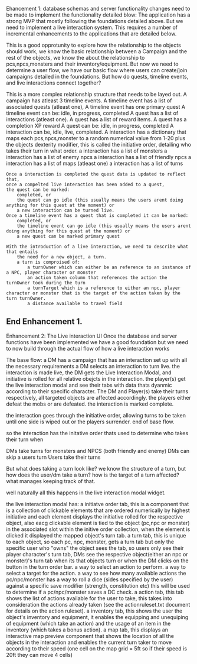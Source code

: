 Ehancement 1: database schemas and server functionality changes need to be made to implement the functionality detailed blow:
The application has a strong MVP that mostly following the foundations detailed above.
But we need to implement a live interaction system. This requires a number of incremental enhancements to the applications that are detailed below.

This is a good opprotunity to explore how the relationship to the objects should work, we know the basic relationship between a Campaign and the rest of the objects, we know the about the relationship to pcs,npcs,monsters and their inventory/equipment. But now we need to determine a user flow, we have our basic flow where users can create/join campaigns detailed in the foundations. But how do quests, timeline events, and live interactions connect together?


 This is a more complex relationship structure that needs to be layed out.
    A campaign has atleast 3 timeline events.
    A timeline event has a list of associated quests (atleast one),
    A timeline event has one primary quest
    A timeline event can be:
        idle, in progress, completed
    A quest has a list of  interactions (atleast one).
    A quest has a list of reward items.
    A quest has a completion XP reward
    A quest can be:
        idle, in progress, completed
    A interaction can be,
        idle, live, completed.
    A interaction has a dictionary that maps each pcs,npcs,monster to 
        a random numerical value from 1-20 plus the objects dexterity modifier, this is called the initiative order, detailing who takes their turn in what order.
    a interaction has a list of monsters
    a interaction has a list of enemy npcs 
    a interaction has a list of friendly npcs
    a interaction has a list of maps (atleast one)
    a interaction has a list of turns
    
    
    Once a interaction is completed the quest data is updated to reflect that, 
    once a compelted live interaction has been added to a quest, 
    the quest can be marked:
        completed, or 
        the quest can go idle (this usually means the users arent doing anything for this quest at the moment) or
        a new interaction can be turned live.
    Once a timeline event has a quest that is completed it can be marked:
        completed, or 
        the timeline event can go idle (this usually means the users arent doing anything for this quest at the moment) or
        a new quest can be marked primary quest

    With the introduction of a live interaction, we need to describe what that entails
        the need for a new object, a turn. 
        a turn is comproised of:
            a turnOwner which can either be an reference to an instance of a NPC, player character or monster 
            an action taken column that references the action the turnOwner took during the turn
            a turnTarget which is a reference to either an npc, player character or monster that is the target of the action taken by the turn turnOwner.
            a distance available to travel field 

End Enhancement 1.
-----------------------------------
Enhancement 2: The Live interaction UI
Once the database and server functions have been implemented we have a good foundation 
but we need to now build through the actual flow of how a live interaction works

The base flow:
a DM has a campaign that has an interaction set up with all the necessary requirements
a DM selects an interaction to turn live.
the interaction is made live, the DM gets the Live Interaction Modal, and initiative is rolled for all relative obejcts in the interaction.
the player(s) get the live interaction modal and see their tabs with data thats dyanmic according to their specific character.
The DM and Player(s) take their turns respectively, all targeted objects are affected accordingly.
the players either defeat the mobs or are defeated. 
the interaction is marked complete.

the interaction goes through the initiative order, allowing turns to be taken until one side is wiped out or the players surrender.
end of base flow.


so the interaction has the initative order thats used to determine who takes their turn when

DMs take turns for monsters and NPCS (both friendly and enemy)
DMs can skip a users turn 
Users take their turns 

But what does taking a turn look like? we know the structure of a turn, but
how does the user/dm take a turn? 
how is the target of a turn affected? what manages keeping track of that.

well naturally all this happens in the live interaction modal widget.

the live interaction modal has:
    a initiatve order tab,
        this is a component that is a collection of clickable elements that are ordered numerically by highest initiative and each element displays the initiative rolled for the respective object, also eacg clickable element is tied to the object (pc,npc or monster) in the associated slot within the initive order collection, when the element is clicked it displayed the mapped object's turn tab.
    a turn tab,
        this is unique to each object, so each pc, npc, monster, gets a turn tab but only the specific user who "owns" the object sees the tab, so users only see their player character's turn tab, DMs see the respective object(either an npc or monster)'s turn tab when its that objects turn or when the DM clicks on the button in the turn order bar.
        a way to select an action to perform.
        a way to select a target for the action.
        a way to see how many available actions the pc/npc/monster has
        a way to roll a dice (sides specified by the user) against a specific save modifier (strength, constitution etc) this will be used to determine if a pc/npc/monster saves a DC check.
    a action tab,
        this tab shows the list of actions available for the user to take, this takes into consideration the actions already taken (see the actionruleset.txt document for details on the action ruleset).
    a inventory tab,
        this shows the user the object's inventory and equipment, it enables the equipping and unequiping of equipment (which take an action) and the usage of an item in the inventory (which takes a bonus action).
    a map tab,
        this displays an interactive map preview component that shows the location of all the objects in the interaction and enables the current turn taker to move according to their speed (one cell on the map grid = 5ft so if their speed is 20ft they can move 4 cells)
    